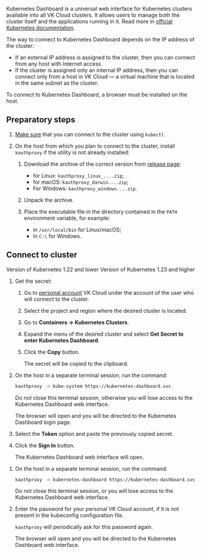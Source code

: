 Kubernetes Dashboard is a universal web interface for Kubernetes clusters available into all VK Cloud clusters. It allows users to manage both the cluster itself and the applications running in it. Read more in [official Kubernetes documentation](https://kubernetes.io/docs/tasks/access-application-cluster/web-ui-dashboard/).

The way to connect to Kubernetes Dashboard depends on the IP address of the cluster:

- If an external IP address is assigned to the cluster, then you can connect from any host with Internet access.
- If the cluster is assigned only an internal IP address, then you can connect only from a host in VK Cloud — a virtual machine that is located in the same subnet as the cluster.

To connect to Kubernetes Dashboard, a browser must be installed on the host.

## Preparatory steps

1. [Make sure](../kubectl#checking-the-connection-to-the-cluster) that you can connect to the cluster using `kubectl`.

1. On the host from which you plan to connect to the cluster, install `kauthproxy` if the utility is not already installed:

   1. Download the archive of the correct version from [release page](https://github.com/int128/kauthproxy/releases):

      - for Linux: `kauthproxy_linux_....zip`;
      - for macOS: `kauthproxy_darwin....zip`;
      - For Windows: `kauthproxy_windows....zip`.

   1. Unpack the archive.

   1. Place the executable file in the directory contained in the `PATH` environment variable, for example:

      - in `/usr/local/bin` for Linux/macOS;
      - In `C:\` for Windows.

## Connect to cluster

<tabs>
<tablist>
<tab>Version of Kubernetes 1.22 and lower</tab>
<tab>Version of Kubernetes 1.23 and higher</tab>
</tablist>
<tabpanel>

1. Get the secret:

   1. Go to [personal account](https://mcs.mail.ru/app/) VK Cloud under the account of the user who will connect to the cluster.
   1. Select the project and region where the desired cluster is located.
   1. Go to **Containers → Kubernetes Clusters**.
   1. Expand the menu of the desired cluster and select **Get Secret to enter Kubernetes Dashboard**.
   1. Click the **Copy** button.

      The secret will be copied to the clipboard.

1. On the host in a separate terminal session, run the command:

     ```bash
     kauthproxy -n kube-system https://kubernetes-dashboard.svc
     ```

   <warn>

   Do not close this terminal session, otherwise you will lose access to the Kubernetes Dashboard web interface.

   </warn>

   The browser will open and you will be directed to the Kubernetes Dashboard login page.

1. Select the **Token** option and paste the previously copied secret.

1. Click the **Sign In** button.

   The Kubernetes Dashboard web interface will open.

</tabpanel>
<tabpanel>

1. On the host in a separate terminal session, run the command:

   ```bash
   kauthproxy -n kubernetes-dashboard https://kubernetes-dashboard.svc
   ```

   <warn>

   Do not close this terminal session, or you will lose access to the Kubernetes Dashboard web interface.

   </warn>

1. Enter the password for your personal VK Cloud account, if it is not present in the kubeconfig configuration file.

   `kauthproxy` will periodically ask for this password again.

   The browser will open and you will be directed to the Kubernetes Dashboard web interface.

</tabpanel>
</tabs>
